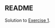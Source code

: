 ## README
Solution to [Exercise 1](https://github.com/jgscott/SDS383D_Spring2019/blob/master/exercises/exercises01-SDS383D.pdf).
